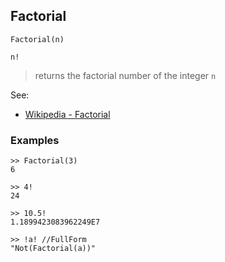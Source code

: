 ## Factorial

```
Factorial(n)

n!
```

> returns the factorial number of the integer `n`

See:
* [Wikipedia - Factorial](https://en.wikipedia.org/wiki/Factorial)

### Examples

```
>> Factorial(3)
6

>> 4!
24 

>> 10.5!
1.1899423083962249E7

>> !a! //FullForm
"Not(Factorial(a))"
```